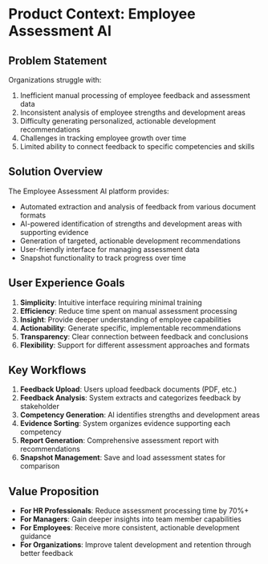 # Product Context: Employee Assessment AI

## Problem Statement
Organizations struggle with:
1. Inefficient manual processing of employee feedback and assessment data
2. Inconsistent analysis of employee strengths and development areas
3. Difficulty generating personalized, actionable development recommendations
4. Challenges in tracking employee growth over time
5. Limited ability to connect feedback to specific competencies and skills

## Solution Overview
The Employee Assessment AI platform provides:
- Automated extraction and analysis of feedback from various document formats
- AI-powered identification of strengths and development areas with supporting evidence
- Generation of targeted, actionable development recommendations
- User-friendly interface for managing assessment data
- Snapshot functionality to track progress over time

## User Experience Goals
1. **Simplicity**: Intuitive interface requiring minimal training
2. **Efficiency**: Reduce time spent on manual assessment processing
3. **Insight**: Provide deeper understanding of employee capabilities
4. **Actionability**: Generate specific, implementable recommendations
5. **Transparency**: Clear connection between feedback and conclusions
6. **Flexibility**: Support for different assessment approaches and formats

## Key Workflows
1. **Feedback Upload**: Users upload feedback documents (PDF, etc.)
2. **Feedback Analysis**: System extracts and categorizes feedback by stakeholder
3. **Competency Generation**: AI identifies strengths and development areas
4. **Evidence Sorting**: System organizes evidence supporting each competency
5. **Report Generation**: Comprehensive assessment report with recommendations
6. **Snapshot Management**: Save and load assessment states for comparison

## Value Proposition
- **For HR Professionals**: Reduce assessment processing time by 70%+
- **For Managers**: Gain deeper insights into team member capabilities
- **For Employees**: Receive more consistent, actionable development guidance
- **For Organizations**: Improve talent development and retention through better feedback
